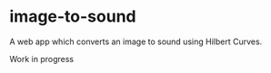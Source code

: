 # image-to-sound
A web app which converts an image to sound using Hilbert Curves.

Work in progress
